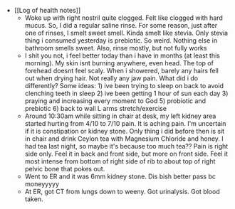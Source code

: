   * [[Log of health notes]]
    * Woke up with right nostril quite clogged. Felt like clogged with hard mucus. So, I did a regular saline rinse. For some reason, just after one of rinses, I smelt sweet smell. Kinda smelt like stevia. Only stevia thing i consumed yesterday is prebiotic. So weird. Nothing else in bathroom smells sweet. Also, rinse mostly, but not fully works
    * I shit you not, i feel better today than i have in months (at least this morning). My skin isnt burning anywhere, even head. The top of forehead doesnt feel scaly. When i showered, barely any hairs fell out when drying hair. Not really any jaw pain. What did i do differently? Some ideas: 1) ive been trying to sleep on back to avoid clenching teeth in sleep 2) ive been getting 1 hour of sun each day 3) praying and increasing every moment to God 5) probiotic and prebiotic 6) back to wall L arms stretch/exercise
    * Around 10:30am while sitting in chair at desk, my left kidney area started hurting from 4/10 to 7/10 pain. It is aching pain. I'm uncertain if it is constipation or kidney stone. Only thing i did before then is sit in chair and drink Ceylon tea with Magnesium Chloride and honey. I had tea last night, so maybe it's because too much tea?? Pain is right side only. Feel it in back and front side, but more on front side. Feel it most intense from bottom of right side of rib to about top of right pelvic bone that pokes out.
    * Went to ER and it was 6mm kidney stone. Dis bish better pass bc moneyyyyy
    * At ER, got CT from lungs down to weeny. Got urinalysis. Got blood taken.